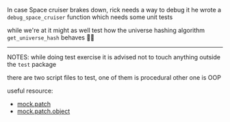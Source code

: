 In case Space cruiser brakes down, rick needs a way to debug it
he wrote a `debug_space_cruiser` function which needs some unit tests

while we're at it might as well test how the universe hashing algorithm `get_universe_hash` behaves 🤷‍♂️


---
NOTES: while doing test exercise it is advised not to touch anything outside the `test` package

there are two script files to test, one of them is procedural
other one is OOP

useful resource:
- [mock.patch](https://docs.python.org/3/library/unittest.mock.html#unittest.mock.patch)
- [mock.patch.object](https://docs.python.org/3/library/unittest.mock.html#patch-object)